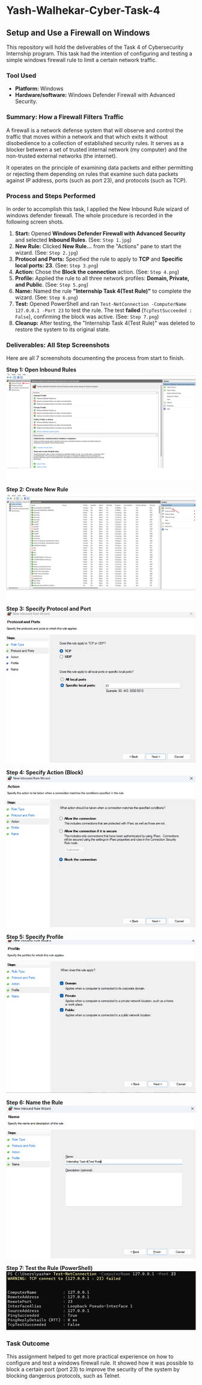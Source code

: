 # Yash-Walhekar-Cyber-Task-4

## Setup and Use a Firewall on Windows

This repository will hold the deliverables of the Task 4 of Cybersecurity Internship program. This task had the intention of configuring and testing a simple windows firewall rule to limit a certain network traffic.

### Tool Used

* **Platform:** Windows
* **Hardware/software:** Windows Defender Firewall with Advanced Security.

### Summary: How a Firewall Filters Traffic

A firewall is a network defense system that will observe and control the traffic that moves within a network and that which exits it without disobedience to a collection of established security rules. It serves as a blocker between a set of trusted internal network (my computer) and the non-trusted external networks (the internet).

It operates on the principle of examining data packets and either permitting or rejecting them depending on rules that examine such data packets against IP address, ports (such as port 23), and protocols (such as TCP).

### Process and Steps Performed

In order to accomplish this task, I applied the New Inbound Rule wizard of windows defender firewall. The whole procedure is recorded in the following screen shots.

1.  **Start:** Opened **Windows Defender Firewall with Advanced Security** and selected **Inbound Rules**. (See: `Step 1.jpg`)
2.  **New Rule:** Clicked **New Rule...** from the "Actions" pane to start the wizard. (See: `Step 2.jpg`)
3.  **Protocol and Ports:** Specified the rule to apply to **TCP** and **Specific local ports: 23**. (See: `Step 3.png`)
4.  **Action:** Chose the **Block the connection** action. (See: `Step 4.png`)
5.  **Profile:** Applied the rule to all three network profiles: **Domain, Private, and Public**. (See: `Step 5.png`)
6.  **Name:** Named the rule **"Internship Task 4(Test Rule)"** to complete the wizard. (See: `Step 6.png`)
7.  **Test:** Opened PowerShell and ran `Test-NetConnection -ComputerName 127.0.0.1 -Port 23` to test the rule. The test **failed** (`TcpTestSucceeded : False`), confirming the block was active. (See: `Step 7.png`)
8.  **Cleanup:** After testing, the "Internship Task 4(Test Rule)" was deleted to restore the system to its original state.

### Deliverables: All Step Screenshots

Here are all 7 screenshots documenting the process from start to finish.

**Step 1: Open Inbound Rules**
![Open Inbound Rules](Step%201.png)

**Step 2: Create New Rule**
![Create New Rule](Step%202.png)

**Step 3: Specify Protocol and Port**
![Specify Protocol and Port](Step%203.png)

**Step 4: Specify Action (Block)**
![Specify Action](Step%204.png)

**Step 5: Specify Profile**
![Specify Profile](Step%205.png)

**Step 6: Name the Rule**
![Name the Rule](Step%206.png)

**Step 7: Test the Rule (PowerShell)**
![Test the Rule](Step%207.png)

### Task Outcome

This assignment helped to get more practical experience on how to configure and test a windows firewall rule. It showed how it was possible to block a certain port (port 23) to improve the security of the system by blocking dangerous protocols, such as Telnet.
